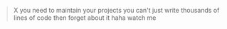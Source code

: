 >X you need to maintain your projects you can't just write thousands of lines of code then forget about it
haha watch me
